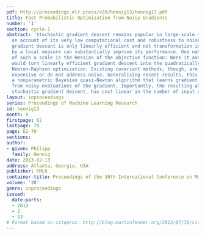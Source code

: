 ```yaml
---
pdf: http://proceedings.mlr.press/v28/hennig13/hennig13.pdf
title: Fast Probabilistic Optimization from Noisy Gradients
number: '1'
section: cycle-1
abstract: 'Stochastic gradient descent remains popular in large-scale machine learning,
  on account of its very low computational cost and robustness to noise. However,
  gradient descent is only linearly efficient and not transformation invariant. Scaling
  by a local measure can substantially improve its performance. One natural choice
  of such a scale is the Hessian of the objective function: Were it available, it
  would turn linearly efficient gradient descent into the quadratically efficient
  Newton-Raphson optimization. Existing covariant methods, though, are either super-linearly
  expensive or do not address noise. Generalising recent results, this paper constructs
  a nonparametric Bayesian quasi-Newton algorithm that learns gradient and Hessian
  from noisy evaluations of the gradient. Importantly, the resulting algorithm, like
  stochastic gradient descent, has cost linear in the number of input dimensions.'
layout: inproceedings
series: Proceedings of Machine Learning Research
id: hennig13
month: 0
firstpage: 62
lastpage: 70
page: 62-70
sections: 
author:
- given: Philipp
  family: Hennig
date: 2013-02-13
address: Atlanta, Georgia, USA
publisher: PMLR
container-title: Proceedings of the 30th International Conference on Machine Learning
volume: '28'
genre: inproceedings
issued:
  date-parts:
  - 2013
  - 2
  - 13
# Format based on citeproc: http://blog.martinfenner.org/2013/07/30/citeproc-yaml-for-bibliographies/
---
```

